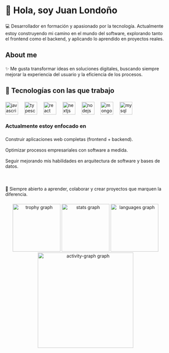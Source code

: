 <h1 align="left">👋 Hola, soy Juan Londoño</h1>

###

<p align="left">💻 Desarrollador en formación y apasionado por la tecnología. Actualmente estoy construyendo mi camino en el mundo del software, explorando tanto el frontend como el backend, y aplicando lo aprendido en proyectos reales.</p>

###

<h2 align="left">About me</h2>

###

<p align="left">✨ Me gusta transformar ideas en soluciones digitales, buscando siempre mejorar la experiencia del usuario y la eficiencia de los procesos.</p>

###

<h2 align="left">🔧 Tecnologías con las que trabajo</h2>

###

<div align="left">
  <img src="https://cdn.jsdelivr.net/gh/devicons/devicon/icons/javascript/javascript-plain.svg" height="40" alt="javascript logo"  />
  <img width="12" />
  <img src="https://cdn.jsdelivr.net/gh/devicons/devicon/icons/typescript/typescript-original.svg" height="40" alt="typescript logo"  />
  <img width="12" />
  <img src="https://cdn.jsdelivr.net/gh/devicons/devicon/icons/react/react-original.svg" height="40" alt="react logo"  />
  <img width="12" />
  <img src="https://cdn.jsdelivr.net/gh/devicons/devicon/icons/nextjs/nextjs-original.svg" height="40" alt="nextjs logo"  />
  <img width="12" />
  <img src="https://cdn.jsdelivr.net/gh/devicons/devicon/icons/nodejs/nodejs-plain-wordmark.svg" height="40" alt="nodejs logo"  />
  <img width="12" />
  <img src="https://cdn.jsdelivr.net/gh/devicons/devicon/icons/mongodb/mongodb-original.svg" height="40" alt="mongodb logo"  />
  <img width="12" />
  <img src="https://cdn.jsdelivr.net/gh/devicons/devicon/icons/mysql/mysql-original-wordmark.svg" height="40" alt="mysql logo"  />
</div>

###

<h3 align="left">Actualmente estoy enfocado en</h3>

###

<p align="left">Construir aplicaciones web completas (frontend + backend).<br><br>Optimizar procesos empresariales con software a medida.<br><br>Seguir mejorando mis habilidades en arquitectura de software y bases de datos.</p>

###

<br clear="both">

<p align="left">🚀 Siempre abierto a aprender, colaborar y crear proyectos que marquen la diferencia.</p>

###

<div align="center">
  <img src="https://github-profile-trophy.vercel.app?username=Bama-dev&theme=dracula&column=-1&row=1&margin-w=8&margin-h=8&no-bg=false&no-frame=false&order=4" height="150" alt="trophy graph"  />
  <img src="https://github-readme-stats.vercel.app/api?username=Bama-dev&hide_title=false&hide_rank=false&show_icons=true&include_all_commits=true&count_private=true&disable_animations=false&theme=dracula&locale=en&hide_border=false&order=1" height="150" alt="stats graph"  />
  <img src="https://github-readme-stats.vercel.app/api/top-langs?username=Bama-dev&locale=en&hide_title=false&layout=compact&card_width=320&langs_count=5&theme=tokyonight&hide_border=false&order=2&custom_title=Lenguajes%20mas%20usados" height="150" alt="languages graph"  />
  <img src="https://github-readme-activity-graph.vercel.app/graph?username=Bama-dev&radius=16&theme=react&area=true&order=5" height="300" alt="activity-graph graph"  />
</div>

###
